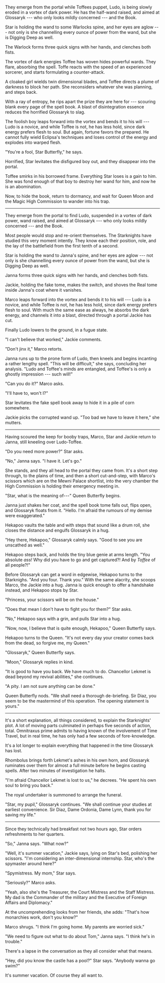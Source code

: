 They emerge from the portal while Toffees puppet, Ludo, is being slowly eroded
in a vortex of dark power. He has the half-wand raised,
and aimed at Glossaryk --- who only looks mildly concerned --- and the Book.

Star is holding the wand to some Warlocks spine, and her eyes are aglow --- not only is she
channelling every ounce of power from the wand, but she is Digging Deep as well.

The Warlock forms three quick signs with her hands, and clenches both fists.

The vortex of dark energies Toffee has woven hides powerful wards. They flare, absorbing
the spell. Toffe reacts with the speed of an experienced sorcerer, and starts formulating
a counter-attack.

A cloaked girl wields twin dimensional blades, and Toffee directs a plume of darkness to block her path.
She reconsiders whatever she was planning, and steps back.

With a ray of entropy, he rips apart the prize they are here for
--- scouring blank every page of the spell book. A blast of disintegration essence
reduces the horrified Glossaryk to slag.

The foolish boy leaps forward into the vortex and bends it to his will --- Ludo
is a novice, and while Toffee is not, he has less hold, since dark energy prefers flesh
to soul. But again, fortune favors the prepared. He cannot fully wield
Eclipsa's techniques and loses control of the energy and explodes into warped flesh.

"You're a fool, Star Butterfly," he says.

Horrified, Star levitates the disfigured boy out, and they disappear into the portal.

Toffee smirks in his borrowed frame. Everything Star loses is a gain to him. She
was fond enough of that boy to destroy her wand for him, and now he is an abomination.

Now, to hide the book, return to dormancy, and wait for Queen Moon and the Magic
High Commission to wander into his trap.

----

They emerge from the portal to find Ludo, suspended in a vortex of dark power, wand
raised, and aimed at Glossaryk --- who only looks mildly concerned --- and the Book.

Most people would stop and re-orient themselves. The Starknights have studied this very
moment intently. They know each their position, role, and the lay of the battlefield from
the first tenth of a second.

Star is holding the wand to Janna's spine, and her eyes are aglow --- not only is she
channelling every ounce of power from the wand, but she is Digging Deep as well.

Janna forms three quick signs with her hands, and clenches both fists.

Jackie, holding the fake tome, makes the switch, and shoves the Real tome inside Janna's coat where it vanishes.

Marco leaps forward into the vortex and bends it to his will --- Ludo
is a novice, and while Toffee is not, he has less hold, since dark energy prefers flesh
to soul. With much the same ease as always, he absorbs the dark energy, and channels it
into a blast, directed through a portal Jackie has cut.

Finally Ludo lowers to the ground, in a fugue state.

"I can't believe that worked," Jackie comments.

"Don't jinx it," Marco retorts.

Janna runs up to the prone form of Ludo, then kneels and begins incanting a rather lengthy spell.
"This will be difficult," she says, concluding her analysis. "Ludo and Toffee's minds are entangled,
and Toffee's is only a ghostly impression --- such will!"

"Can you do it?" Marco asks.

"I'll have to, won't I?"

Star levitates the fake spell book away to hide it in a pile of corn somewhere.

Jackie picks the corrupted wand up. "Too bad we have to leave it here," she mutters.

----

Having scoured the keep for booby traps, Marco, Star and Jackie return to Janna, still kneeling
over Ludo-Toffee.

"Do you need more power?" Star asks.

"No," Janna says. "I have it. Let's go."

She stands, and they all head to the portal they came from. It's a short step through, to the
plains of time, and then a short cut-and-step, with Marco's scissors which are on the Mewni Palace
shortlist, into the very chamber the High Commission is holding their emergency meeting in.

"Star, what is the meaning of---" Queen Butterfly begins.

Janna just shakes her coat, and the spell book tome falls out, flips open, and Glossaryk floats
from it. "Hello. I'm afraid the rumours of my demise were exaggerated."

Hekapoo vaults the table and with steps that sound like a drum roll, she closes the distance and
engulfs Glossaryk in a hug.

"Hey there, Hekapoo," Glossaryk calmly says. "Good to see you are unscathed as well."

Hekapoo steps back, and holds the tiny blue genie at arms length. "You absolute _ass!_ Why did
you have to go and get captured?! And by _Toffee_ of all people?!"

Before Glossaryk can get a word in edgewise, Hekapoo turns to the Starknighs. "And you four.
Thank you." With the same alacrity, she scoops Marco, the Jackie into a hug. Janna is quick
enough to offer a handshake instead, and Hekapoo stops by Star.

"Princess, your scissors will be on the house."

"Does that mean I don't have to fight you for them?" Star asks.

"No," Hekapoo says with a grin, and pulls Star into a hug.

"Now, now, I believe that is quite enough, Hekapoo," Queen Butterfly says.

Hekapoo turns to the Queen. "It's not every day your creator comes back from the
dead, so forgive me, my Queen."

"Glossaryk," Queen Butterfly says.

"Moon," Glossaryk replies in kind.

"It is good to have you back. We have much to do. Chancellor Lekmet is dead beyond my
revival abilities," she continues.

"A pity. I am not sure anything can be done."

Queen Butterfly nods. "We shall need a thorough de-briefing. Sir Diaz, you seem to
be the mastermind of this operation. The opening statement is yours."

----

It's a short explanation, all things considered, to explain the Starknights' plot.
A lot of moving parts culminated in perhaps five seconds of action, total.
Omnitraxus prime admits to having known of
the involvement of Time Travel, but in real time, he has only had a few seconds of
fore-knowledge.

It's a lot longer to explain everything that happened in the time Glossaryk has lost.

Rhombolus brings forth Lekmet's ashes in his own horn, and Glossaryk ruminates over
them for almost a full minute before he begins casting spells. After two minutes of
investigation he halts.

"I'm afraid Chancellor Lekmet is lost to us," he decrees. "He spent his own soul
to bring you back."

The royal undertaker is summoned to arrange the funeral.

"Star, my pupil," Glossaryk continues. "We shall continue your studies at earliest convenience.
Sir Diaz, Dame Ordonia, Dame Lynn, thank you for saving my life."

----

Since they technically had breakfast not two hours ago, Star orders refreshments to her
quarters.

"So," Janna says. "What now?"

"Well, it's summer vacation," Jackie says, lying on Star's bed, polishing her
scissors. "I'm considering an inter-dimensional internship.
Star, who's the spymaster around here?"

"Spymistress. My mom," Star says.

"Seriously?" Marco asks.

"Yeah, also she's the Treasurer, the Court Mistress and the Staff Mistress. My dad is the
Commander of the military and the Executive of Foreign Affairs and Diplomacy."

At the uncomprehending looks from her friends, she adds: "That's how monarchies work,
don't you know?"

Marco shrugs. "I think I'm going home. My parents are worried sick."

"We need to figure out what to do about Tom," Janna says. "I think he's in trouble."

There's a lapse in the conversation as they all consider what that means.

"Hey, did you know the castle has a pool?" Star says. "Anybody wanna go swim?"

It's summer vacation. Of course they all want to.
